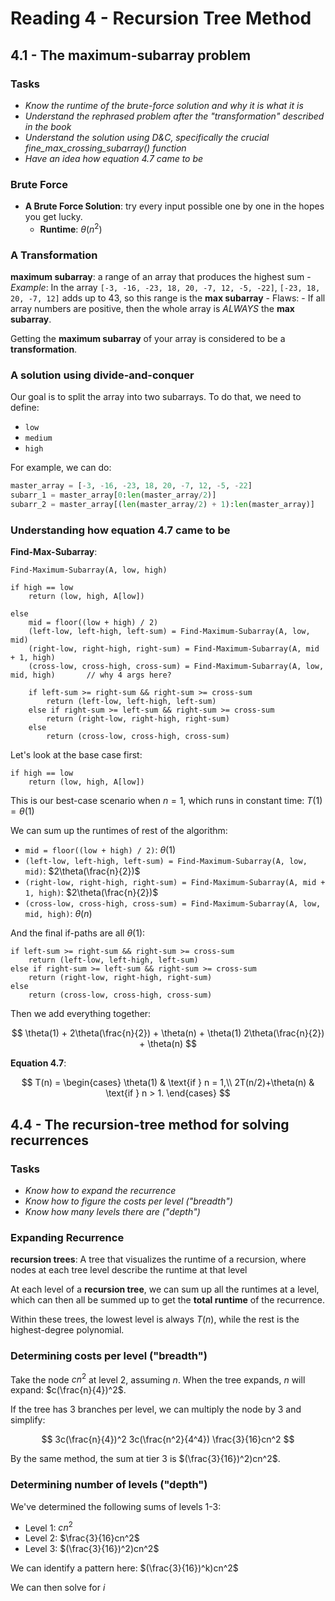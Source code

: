 # Reading 4 - Recursion Tree Method

## 4.1 - The maximum-subarray problem

### Tasks

- _Know the runtime of the brute-force solution and why it is what it is_
- _Understand the rephrased problem after the "transformation" described in the book_
- _Understand the solution using D&C, specifically the crucial fine_max_crossing_subarray() function_
- _Have an idea how equation 4.7 came to be_

### Brute Force

- **A Brute Force Solution**: try every input possible one by one in the hopes you get lucky.
    - **Runtime**: $\theta(n^2)$

### A Transformation

**maximum subarray**: a range of an array that produces the highest sum
    - _Example_: 
        In the array `[-3, -16, -23, 18, 20, -7, 12, -5, -22]`,
        `[-23, 18, 20, -7, 12]` adds up to 43, so this range is the **max subarray**
    - Flaws:
        - If all array numbers are positive, then the whole array is _ALWAYS_ the **max subarray**.

Getting the **maximum subarray** of your array is considered to be a **transformation**.

### A solution using divide-and-conquer

Our goal is to split the array into two subarrays. To do that, we need to define:

- `low`
- `medium`
- `high`

For example, we can do:

```python
master_array = [-3, -16, -23, 18, 20, -7, 12, -5, -22]
subarr_1 = master_array[0:len(master_array/2)]
subarr_2 = master_array[(len(master_array/2) + 1):len(master_array)]
```

### Understanding how equation 4.7 came to be

**Find-Max-Subarray**:

```
Find-Maximum-Subarray(A, low, high)

if high == low
    return (low, high, A[low])

else
    mid = floor((low + high) / 2)
    (left-low, left-high, left-sum) = Find-Maximum-Subarray(A, low, mid)
    (right-low, right-high, right-sum) = Find-Maximum-Subarray(A, mid + 1, high)
    (cross-low, cross-high, cross-sum) = Find-Maximum-Subarray(A, low, mid, high)       // why 4 args here?
    
    if left-sum >= right-sum && right-sum >= cross-sum
        return (left-low, left-high, left-sum)
    else if right-sum >= left-sum && right-sum >= cross-sum
        return (right-low, right-high, right-sum)
    else
        return (cross-low, cross-high, cross-sum)
```

Let's look at the base case first:

```
if high == low
    return (low, high, A[low])
```

This is our best-case scenario when $n = 1$, which runs in constant time: $T(1) = \theta(1)$

We can sum up the runtimes of rest of the algorithm:
- `mid = floor((low + high) / 2)`: $\theta(1)$
- `(left-low, left-high, left-sum) = Find-Maximum-Subarray(A, low, mid)`: $2\theta(\frac{n}{2})$
- `(right-low, right-high, right-sum) = Find-Maximum-Subarray(A, mid + 1, high)`: $2\theta(\frac{n}{2})$
- `(cross-low, cross-high, cross-sum) = Find-Maximum-Subarray(A, low, mid, high)`: $\theta(n)$

And the final if-paths are all $\theta(1)$:

```
if left-sum >= right-sum && right-sum >= cross-sum
    return (left-low, left-high, left-sum)
else if right-sum >= left-sum && right-sum >= cross-sum
    return (right-low, right-high, right-sum)
else
    return (cross-low, cross-high, cross-sum)
```

Then we add everything together:

$$
\theta(1) + 2\theta(\frac{n}{2}) + \theta(n) + \theta(1)
2\theta(\frac{n}{2}) + \theta(n)
$$

**Equation 4.7**:

$$
T(n) = \begin{cases}
\theta(1)           & \text{if } n = 1,\\
2T(n/2)+\theta(n)   & \text{if } n > 1.
\end{cases}
$$

## 4.4 - The recursion-tree method for solving recurrences

### Tasks

- _Know how to expand the recurrence_
- _Know how to figure the costs per level ("breadth")_
- _Know how many levels there are ("depth")_

### Expanding Recurrence

**recursion trees**: A tree that visualizes the runtime of a recursion, where nodes at each tree level describe the runtime at that level

At each level of a **recursion tree**, we can sum up all the runtimes at a level, which can then all be summed up to get the **total runtime** of the recurrence.

Within these trees, the lowest level is always $T(n)$, while the rest is the highest-degree polynomial.

### Determining costs per level ("breadth")

Take the node $cn^2$ at level 2, assuming $n % 4 = 0$. When the tree expands, $n$ will expand: $c(\frac{n}{4})^2$.

If the tree has 3 branches per level, we can multiply the node by 3 and simplify:

$$
3c(\frac{n}{4})^2
3c(\frac{n^2}{4^4})
\frac{3}{16}cn^2
$$

By the same method, the sum at tier 3 is $(\frac{3}{16})^2)cn^2$.

### Determining number of levels ("depth")

We've determined the following sums of levels 1-3:
- Level 1: $cn^2$
- Level 2: $\frac{3}{16}cn^2$
- Level 3: $(\frac{3}{16})^2)cn^2$

We can identify a pattern here: $(\frac{3}{16})^k)cn^2$

We can then solve for $i$

